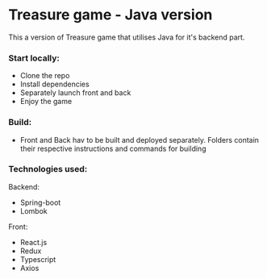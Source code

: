 # Treasure game - Java version

This a version of Treasure game that utilises Java for it's backend part.

### Start locally:

* Clone the repo
* Install dependencies
* Separately launch front and back
* Enjoy the game

### Build:

* Front and Back hav to be built and deployed separately. Folders contain their respective instructions and commands for
  building

### Technologies used:

Backend:

* Spring-boot
* Lombok

Front:

* React.js
* Redux
* Typescript
* Axios

